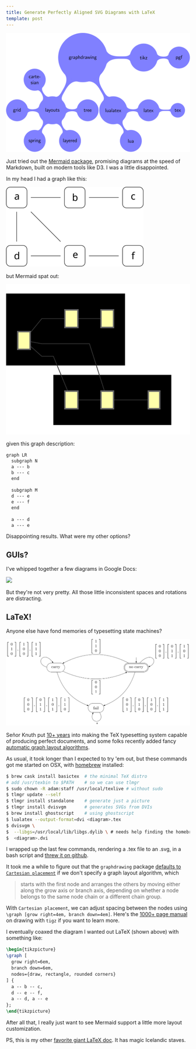 ```yaml
---
title: Generate Perfectly Aligned SVG Diagrams with LaTeX
template: post
---
```


![Concept map](/images/latex-diagrams/concept-map.svg)

Just tried out the [Mermaid package](http://knsv.github.io/mermaid/index.html), promising diagrams at the speed of Markdown, built on modern tools like D3.  I was a little disappointed.

<!-- more -->

In my head I had a graph like this:

![](/images/latex-diagrams/simple.svg)


but Mermaid spat out:

![](/images/latex-diagrams/simple.mermaid.svg)

given this graph description:

```
graph LR
  subgraph N
  a --- b
  b --- c
  end

  subgraph M
  d --- e
  e --- f
  end

  a --- d
  a --- e
```

Disappointing results.  What were my other options?

GUIs?
-----

I've whipped together a few diagrams in Google Docs:

![](http://hurrymaplelad.com/images/speed-up-your-responsive-app-with-node-and-varnish/flow.jpg)

But they're not very pretty.  All those little inconsistent spaces and rotations are distracting.

LaTeX!
------
Anyone else have fond memories of typesetting state machines?

![old state machine](/images/latex-diagrams/state-machine.svg)

Señor Knuth put [10+ years](https://www.tug.org/whatis.html) into making the TeX typesetting system capable of producing perfect documents, and some folks recently added fancy [automatic graph layout algorithms](https://fosdem.org/2015/schedule/event/algorithmic_graph_drawing_in_tikz/attachments/slides/621/export/events/attachments/algorithmic_graph_drawing_in_tikz/slides/621/2014_fosdem_talk.pdf).

As usual, it took longer than I expected to try 'em out, but these commands got me started on OSX, with [homebrew](http://brew.sh/) installed:

```sh
$ brew cask install basictex  # the minimal TeX distro
# add /usr/texbin to $PATH    # so we can use tlmgr
$ sudo chown -R adam:staff /usr/local/texlive # without sudo
$ tlmgr update --self
$ tlmgr install standalone    # generate just a picture
$ tlmgr install dvisvgm       # generates SVGs from DVIs
$ brew install ghostscript    # using ghostscript
$ lualatex --output-format=dvi <diagram>.tex
$ dvisvgm \
$  --libgs=/usr/local/lib/libgs.dylib \ # needs help finding the homebrew install
$  <diagram>.dvi
```

I wrapped up the last few commands, rendering a .tex file to an .svg, in a bash script and [threw it on github](https://github.com/hurrymaplelad/texvg).

It took me a while to figure out that the `graphdrawing` package [defaults to `Cartesian placement`](http://www.tcs.uni-luebeck.de/downloads/papers/2011/2011-configurable-graph-drawing-algorithms-jannis-pohlmann.pdf) if we don't specify a graph layout algorithm, which

> starts with the first node and arranges the others by
moving either along the grow axis or branch axis, depending on whether a node belongs to the
same node chain or a different chain group.

With `Cartesian placement`, we can adjust spacing between the nodes using `\graph [grow right=4em, branch down=4em]`.  Here's the [1000+ page manual](http://texdoc.net/texmf-dist/doc/generic/pgf/pgfmanual.pdf) on drawing with `tigz` if you want to learn more.

I eventually coaxed the diagram I wanted out LaTeX (shown above) with something like:

```tex
\begin{tikzpicture}
\graph [
  grow right=6em,
  branch down=6em,
  nodes={draw, rectangle, rounded corners}
] {
  a -- b -- c,
  d -- e -- f,
  a -- d, a -- e
};
\end{tikzpicture}
```

After all that, I really just want to see Mermaid support a little more layout customization.

PS, this is my other [favorite giant LaTeX doc](http://ftp.math.purdue.edu/mirrors/ctan.org/info/symbols/comprehensive/symbols-a4.pdf).  It has magic Icelandic staves.
